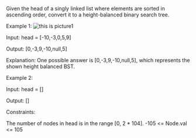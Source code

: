 Given the head of a singly linked list where elements are sorted in ascending order, convert it to a height-balanced binary search tree.

Example 1:
![this is picture1](https://assets.leetcode.com/uploads/2020/08/17/linked.jpg)

Input: head = [-10,-3,0,5,9]

Output: [0,-3,9,-10,null,5]

Explanation: One possible answer is [0,-3,9,-10,null,5], which represents the shown height balanced BST.

Example 2:

Input: head = []

Output: []

Constraints:

The number of nodes in head is in the range [0, 2 * 104].
-105 <= Node.val <= 105